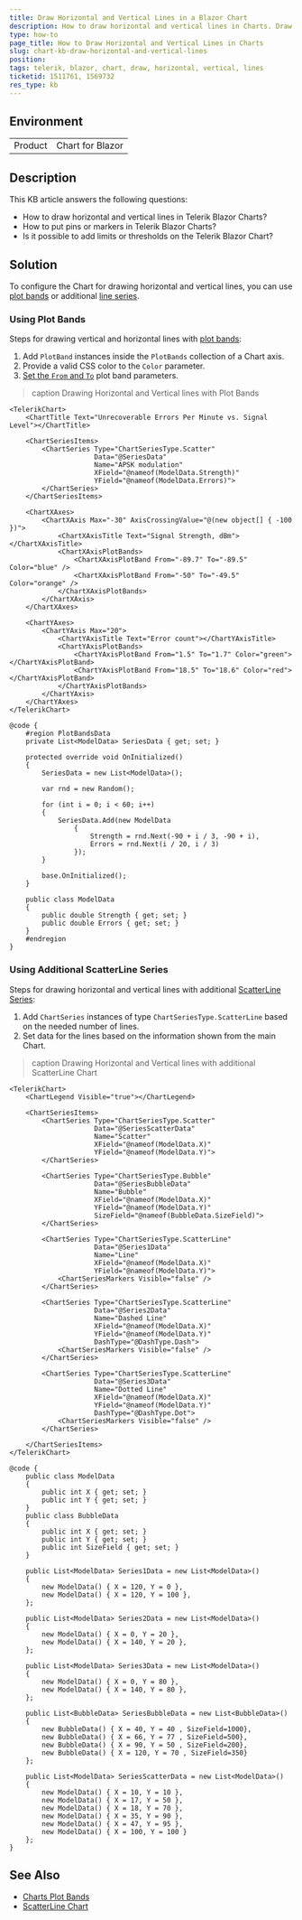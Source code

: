 ```yaml
---
title: Draw Horizontal and Vertical Lines in a Blazor Chart
description: How to draw horizontal and vertical lines in Charts. Draw vertical lines in Charts with line series. Draw horizontal lines in Charts with plot bands.
type: how-to
page_title: How to Draw Horizontal and Vertical Lines in Charts
slug: chart-kb-draw-horizontal-and-vertical-lines
position: 
tags: telerik, blazor, chart, draw, horizontal, vertical, lines
ticketid: 1511761, 1569732
res_type: kb
---
```


## Environment

<table>
    <tbody>
        <tr>
            <td>Product</td>
            <td>Chart for Blazor</td>
        </tr>
    </tbody>
</table>


## Description

This KB article answers the following questions:

* How to draw horizontal and vertical lines in Telerik Blazor Charts?
* How to put pins or markers in Telerik Blazor Charts?
* Is it possible to add limits or thresholds on the Telerik Blazor Chart?

## Solution

To configure the Chart for drawing horizontal and vertical lines, you can use [plot bands](slug://chart-plot-bands) or additional [line series](slug://components/chart/types/line).

### Using Plot Bands

Steps for drawing vertical and horizontal lines with [plot bands](slug://chart-plot-bands):

1. Add `PlotBand` instances inside the `PlotBands` collection of a Chart axis.
2. Provide a valid CSS color to the `Color` parameter.
3. [Set the `From` and `To`](slug://chart-plot-bands#setting-from-and-to) plot band parameters.

>caption Drawing Horizontal and Vertical lines with Plot Bands

`````RAZOR
<TelerikChart>
    <ChartTitle Text="Unrecoverable Errors Per Minute vs. Signal Level"></ChartTitle>

    <ChartSeriesItems>
        <ChartSeries Type="ChartSeriesType.Scatter"
                     Data="@SeriesData"
                     Name="APSK modulation"
                     XField="@nameof(ModelData.Strength)"
                     YField="@nameof(ModelData.Errors)">
        </ChartSeries>
    </ChartSeriesItems>

    <ChartXAxes>
        <ChartXAxis Max="-30" AxisCrossingValue="@(new object[] { -100 })">
            <ChartXAxisTitle Text="Signal Strength, dBm"></ChartXAxisTitle>
            <ChartXAxisPlotBands>
                <ChartXAxisPlotBand From="-89.7" To="-89.5" Color="blue" />
                <ChartXAxisPlotBand From="-50" To="-49.5" Color="orange" />
            </ChartXAxisPlotBands>
        </ChartXAxis>
    </ChartXAxes>

    <ChartYAxes>
        <ChartYAxis Max="20">
            <ChartYAxisTitle Text="Error count"></ChartYAxisTitle>
            <ChartYAxisPlotBands>
                <ChartYAxisPlotBand From="1.5" To="1.7" Color="green"></ChartYAxisPlotBand>
                <ChartYAxisPlotBand From="18.5" To="18.6" Color="red"></ChartYAxisPlotBand>
            </ChartYAxisPlotBands>
        </ChartYAxis>
    </ChartYAxes>
</TelerikChart>

@code {
    #region PlotBandsData
    private List<ModelData> SeriesData { get; set; }

    protected override void OnInitialized()
    {
        SeriesData = new List<ModelData>();

        var rnd = new Random();

        for (int i = 0; i < 60; i++)
        {
            SeriesData.Add(new ModelData
                {
                    Strength = rnd.Next(-90 + i / 3, -90 + i),
                    Errors = rnd.Next(i / 20, i / 3)
                });
        }

        base.OnInitialized();
    }

    public class ModelData
    {
        public double Strength { get; set; }
        public double Errors { get; set; }
    }
    #endregion
}
`````

### Using Additional ScatterLine Series

Steps for drawing horizontal and vertical lines with additional [ScatterLine Series](slug://components/chart/types/scatterline):

1. Add `ChartSeries` instances of type `ChartSeriesType.ScatterLine` based on the needed number of lines.
2. Set data for the lines based on the information shown from the main Chart.

>caption Drawing Horizontal and Vertical lines with additional ScatterLine Chart

````RAZOR
<TelerikChart>
    <ChartLegend Visible="true"></ChartLegend>

    <ChartSeriesItems>
        <ChartSeries Type="ChartSeriesType.Scatter"
                     Data="@SeriesScatterData"
                     Name="Scatter"
                     XField="@nameof(ModelData.X)"
                     YField="@nameof(ModelData.Y)">
        </ChartSeries>

        <ChartSeries Type="ChartSeriesType.Bubble"
                     Data="@SeriesBubbleData"
                     Name="Bubble"
                     XField="@nameof(ModelData.X)"
                     YField="@nameof(ModelData.Y)"
                     SizeField="@nameof(BubbleData.SizeField)">
        </ChartSeries>

        <ChartSeries Type="ChartSeriesType.ScatterLine"
                     Data="@Series1Data"
                     Name="Line"
                     XField="@nameof(ModelData.X)"
                     YField="@nameof(ModelData.Y)">
            <ChartSeriesMarkers Visible="false" />
        </ChartSeries>

        <ChartSeries Type="ChartSeriesType.ScatterLine"
                     Data="@Series2Data"
                     Name="Dashed Line"
                     XField="@nameof(ModelData.X)"
                     YField="@nameof(ModelData.Y)"
                     DashType="@DashType.Dash">
            <ChartSeriesMarkers Visible="false" />
        </ChartSeries>

        <ChartSeries Type="ChartSeriesType.ScatterLine"
                     Data="@Series3Data"
                     Name="Dotted Line"
                     XField="@nameof(ModelData.X)"
                     YField="@nameof(ModelData.Y)"
                     DashType="@DashType.Dot">
            <ChartSeriesMarkers Visible="false" />
        </ChartSeries>

    </ChartSeriesItems>
</TelerikChart>

@code {
    public class ModelData
    {
        public int X { get; set; }
        public int Y { get; set; }
    }
    public class BubbleData
    {
        public int X { get; set; }
        public int Y { get; set; }
        public int SizeField { get; set; }
    }

    public List<ModelData> Series1Data = new List<ModelData>()
    {
        new ModelData() { X = 120, Y = 0 },
        new ModelData() { X = 120, Y = 100 },
    };

    public List<ModelData> Series2Data = new List<ModelData>()
    {
        new ModelData() { X = 0, Y = 20 },
        new ModelData() { X = 140, Y = 20 },
    };

    public List<ModelData> Series3Data = new List<ModelData>()
    {
        new ModelData() { X = 0, Y = 80 },
        new ModelData() { X = 140, Y = 80 },
    };

    public List<BubbleData> SeriesBubbleData = new List<BubbleData>()
    {
        new BubbleData() { X = 40, Y = 40 , SizeField=1000},
        new BubbleData() { X = 66, Y = 77 , SizeField=500},
        new BubbleData() { X = 90, Y = 50 , SizeField=200},
        new BubbleData() { X = 120, Y = 70 , SizeField=350}
    };

    public List<ModelData> SeriesScatterData = new List<ModelData>()
    {
        new ModelData() { X = 10, Y = 10 },
        new ModelData() { X = 17, Y = 50 },
        new ModelData() { X = 18, Y = 70 },
        new ModelData() { X = 35, Y = 90 },
        new ModelData() { X = 47, Y = 95 },
        new ModelData() { X = 100, Y = 100 }
    };
}
````

## See Also

* [Charts Plot Bands](slug://chart-plot-bands)
* [ScatterLine Chart](https://demos.telerik.com/blazor-ui/chart/scatter-line-chart)
